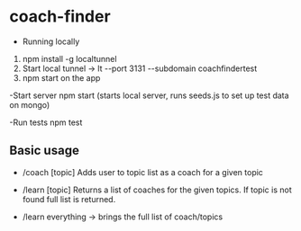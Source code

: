 # coach-finder
- Running locally
1. npm install -g localtunnel
2. Start local tunnel -> lt --port 3131 --subdomain coachfindertest
3. npm start on the app

-Start server
npm start (starts local server, runs seeds.js to set up test data on mongo)

-Run tests
npm test


## Basic usage
- /coach [topic]
Adds user to topic list as a coach for a given topic

- /learn [topic]
Returns a list of coaches for the given topics. If topic is not found full list is returned.
* /learn everything -> brings the full list of coach/topics
